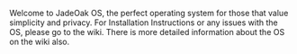 Welcome to JadeOak OS, the perfect operating system for those that value simplicity and privacy. 
For Installation Instructions or any issues with the OS, please go to the wiki. There is more detailed information about the OS on the wiki also. 

